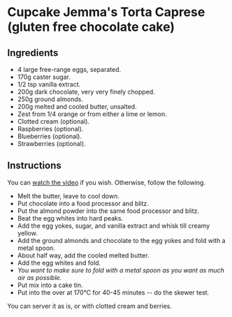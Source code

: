 # Cupcake Jemma's Torta Caprese (gluten free chocolate cake)

## Ingredients

- 4 large free-range eggs, separated.
- 170g caster sugar.
- 1/2 tsp vanilla extract.
- 200g dark chocolate, very very finely chopped.
- 250g ground almonds.
- 200g melted and cooled butter, unsalted.
- Zest from 1/4 orange or from either a lime or lemon.
- Clotted cream (optional).
- Raspberries (optional).
- Blueberries (optional).
- Strawberries (optional).

## Instructions

You can [watch the video](https://www.youtube.com/watch?v#vErg9GQl4kA) if you
wish. Otherwise, follow the following.

- Melt the butter, leave to cool down.
- Put chocolate into a food processor and blitz.
- Put the almond powder into the same food processor and blitz.
- Beat the egg whites into hard peaks.
- Add the egg yokes, sugar, and vanilla extract and whisk till creamy yellow.
- Add the ground almonds and chocolate to the egg yokes and fold with a metal
  spoon.
- About half way, add the cooled melted butter.
- Add the egg whites and fold.
- _You want to make sure to fold with a metal spoon as you want as much air as
  possible._
- Put mix into a cake tin.
- Put into the over at 170℃ for 40-45 minutes -- do the skewer test.

You can server it as is, or with clotted cream and berries.
